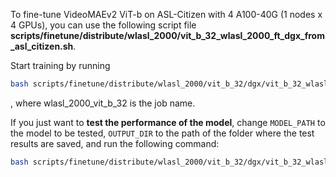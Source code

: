 

To fine-tune VideoMAEv2 ViT-b on ASL-Citizen with 4 A100-40G (1 nodes x 4 GPUs), you can use the following script file **scripts/finetune/distribute/wlasl_2000/vit_b_32_wlasl_2000_ft_dgx_from_asl_citizen.sh**.


Start training by running
```bash
bash scripts/finetune/distribute/wlasl_2000/vit_b_32/dgx/vit_b_32_wlasl_2000_head_hands_merged_ft_dgx_from_asl_citizen.sh wlasl_2000_vit_b_32 
```
, where wlasl_2000_vit_b_32 is the job name.

If you just want to **test the performance of the model**, change `MODEL_PATH` to the model to be tested, `OUTPUT_DIR` to the path of the folder where the test results are saved, and run the following command:
```bash
bash scripts/finetune/distribute/wlasl_2000/vit_b_32/dgx/vit_b_32_wlasl_2000_head_hands_merged_ft_dgx_from_asl_citizen.sh wlasl_2000_vit_b_32_test --eval
